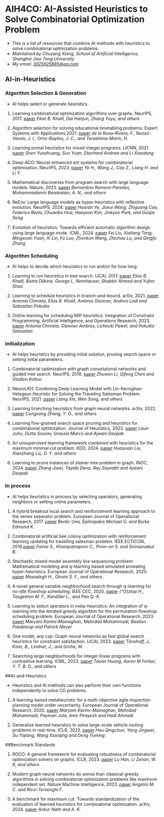 # AIH4CO: AI-Assisted Heuristics to Solve Combinatorial Optimization Problem
- This is a list of resources that combine AI methods with heuristics to solve combinatorial optimization problems.
- *Maintained by Chuyang Xiang, School of Artificial Intelligence, Shanghai Jiao Tong University*
- *My email: 3025925885@qq.com*



## AI-in-Heuristics
### Algorithm Selection & Generation
- AI helps select or generate heuristics.

1. Learning combinatorial optimization algorithms over graphs. NeurIPS, 2017. [paper](https://papers.nips.cc/paper_files/paper/2017/hash/d9896106ca98d3d05b8cbdf4fd8b13a1-Abstract.html)
*Elias B. Khalil, Dai Hanjun, Zhang Yuyu, and others*

2. Algorithm selection for solving educational timetabling problems. Expert Systems with Applications,2021. [paper](https://www.sciencedirect.com/science/article/pii/S0957417421001354)
*de la Rosa-Rivera, F., Nunez-Varela, J. I., Ortiz-Bayliss, J. C., and Terashima-Marín, H.*

3. Learning primal heuristics for mixed integer programs. IJCNN, 2021. [paper](https://arxiv.org/abs/2107.00866)
*Shen Yunzhuang, Sun Yuan, Eberhard Andrew and Li Xiaodong*

4. Deep-ACO: Neural-enhanced ant systems for combinatorial optimization. NeurIPS, 2023. [paper](https://proceedings.neurips.cc/paper_files/paper/2023/hash/883105b282fe15275991b411e6b200c5-Abstract-Conference.html)
*Ye H., Wang J., Cao Z., Liang H. and Li Y.*

5. Mathematical discoveries from program search with large language models. Nature, 2023. [paper](https://www.nature.com/articles/s41586-023-06924-6)
*Bernardino Romera-Paredes, Mohammadamin Barekatain, A. N., and others*

6. ReEvo: Large language models as hyper-heuristics with reflective evolution. NeurIPS, 2024. [paper](https://arxiv.org/abs/2402.01145)
*Haoran Ye, Jiarui Wang, Zhiguang Cao, Federico Berto, Chuanbo Hua, Haeyeon Kim, Jinkyoo Park, and Guojie Song*

7. Evolution of heuristics: Towards eﬀicient automatic algorithm design using large language mode. ICML, 2024. [paper](https://arxiv.org/abs/2401.02051)
*Fei Liu, Xialiang Tong, Mingxuan Yuan, Xi Lin, Fu Luo, Zhenkun Wang, Zhichao Lu, and Qingfu Zhang*

### Algorithm Scheduling
- AI helps to decide which heuristics to run and/or for how long.

1. Learning to run heuristics in tree search. IJCAI, 2017. [paper](https://www.ijcai.org/proceedings/2017/92)
*Elias B. Khalil, Bistra Dilkina, George L. Nemhauser, Shabbir Ahmed and Yufen Shao*

2. Learning to schedule heuristics in branch-and-bound. arXiv, 2021. [paper](https://arxiv.org/abs/2103.10294)
*Antonia Chmiela, Elias B. Khalil, Ambros Gleixner, Andrea Lodi and Sebastian Pokutta*

3. Online learning for scheduling MIP heuristics. Integration of Constraint Programming, Artificial Intelligence, and Operations
Research, 2023. [paper](https://link.springer.com/chapter/10.1007/978-3-031-33271-5_8)
*Antonia Chmiela, Gleixner Ambros, Lichocki Pawel, and Pokutta Sebastian*

### Initialization
- AI helps heuristics by providing initial solution, pruning search space or setting initial parameters.

1. Combinatorial optimization with graph convolutional networks and guided tree search. NeurIPS, 2018. [paper](https://proceedings.neurips.cc/paper_files/paper/2018/hash/8d3bba7425e7c98c50f52ca1b52d3735-Abstract.html)
*Zhuwen Li, Qifeng Chen and Vladlen Koltun*

2. NeuroLKH: Combining Deep Learning Model with Lin-Kernighan-Helsgaun Heuristic for Solving the Traveling Salesman Problem. NeurIPS, 2021. [paper](https://proceedings.neurips.cc/paper_files/paper/2021/hash/3d863b367aa379f71c7afc0c9cdca41d-Abstract.html)
*Liang Xin, Wen Song, and others*

3. Learning branching heuristics from graph neural networks. arXiv, 2022. [paper](https://arxiv.org/abs/2211.14405)
*Congsong Zhang, Y. G., and others*

4. Learning fine-grained search space pruning and heuristics for combinatorial optimization. Journal of Heuristics, 2023. [paper](https://link.springer.com/article/10.1007/s10732-023-09512-z)
*Lauri Juho, Dutta Sourav, Grassia Marco and Ajwani Deepak*

5. An unsupervised learning framework combined with heuristics for the maximum minimal cut problem. KDD, 2024. [paper](https://arxiv.org/html/2408.08484)
*Huaiyuan Liu, Xianzhang Liu, D. Y. and others*

6. Learning to prune instances of steiner tree problem in graph. INOC, 2024. [paper]("https://openproceedings.org/2024/conf/inoc/INOC_31.pdf")
*Zhang Jiwei, Tayebi Dena, Ray Saurabh and Ajwani Deepak*

### In process
- AI helps heuristics in process by selecting operators, generating neighbors or setting online parameters.

1. A hybrid breakout local search and reinforcement learning approach to the vertex separator problem. European Journal of Operational Research, 2017. [paper](https://www.sciencedirect.com/science/article/pii/S0377221717300589)
*Benlic Una, Epitropakis Michael G. and Burke Edmund K.*

2. Combinatorial artificial bee colony optimization with reinforcement learning updating for travelling salesman problem. IEEE ECTICON, 2019.[paper](https://ieeexplore.ieee.org/document/8955176)
*Fairee S., Khompatraporn C., Prom-on S. and Sirinaovakul B.*

3. Stochastic mixed-model assembly line sequencing problem: Mathematical modeling and q-learning based simulated annealing hyper-heuristics. European Journal of Operational Research, 2020. [paper](https://www.sciencedirect.com/science/article/pii/S0377221719307611)
*Mosadegh H., Ghomi S. F., and others*

4. A novel general variable neighborhood search through q-learning for no-idle flowshop scheduling. IEEE CEC, 2020. [paper](https://ieeexplore.ieee.org/document/9185556)
*{\"O}ztop H., Tasgetiren M. F., Kandiller L., and Pan Q.-K.*

5. Learning to select operators in meta-heuristics: An integration of q-learning into the iterated greedy algorithm for the permutation flowshop scheduling problem. European Journal of Operational Research, 2023. [paper](https://www.sciencedirect.com/science/article/pii/S0377221722002788)
*Maryam Karimi-Mamaghan, Mehrdad Mohammadi, Bastien Pasdeloup and Patrick Meyer*

6. One model, any csp: Graph neural networks as fast global search heuristics for constraint satisfaction. IJCAI, 2023. [paper](https://www.ijcai.org/proceedings/2023/0476.pdf)
*Tönshoff, J., Kisin, B., Lindner, J., and Grohe, M.*

7. Searching large neighborhoods for integer linear programs with contrastive learning. ICML, 2023. [paper](https://proceedings.mlr.press/v202/huang23g/huang23g.pdf)
*Taoan Huang, Aaron M Ferber, Y. T. B. D., and others*

##AI-and-Heuristics
- Heuristics and AI methods can also perform their own functions independently to solve CO problems.

1. A learning-based metaheuristic for a multi-objective agile inspection planning model under uncertainty. European Journal of Operational Research, 2020. [paper](https://www.sciencedirect.com/science/article/pii/S0377221720300990)
*Maryam Karimi-Mamaghan, Mehrdad Mohammadi, Payman Jula, Amir Pirayesh and Hadi Ahmadi*

2. Generalize learned heuristics to solve large-scale vehicle routing problems in real-time. ICLR, 2023. [paper](https://iclr.cc/virtual/2023/poster/11865)
*Hou Qingchun, Yang Jingwei, Su Yiqiang, Wang Xiaoqing and Deng Yuming*

##Benchmark Standards

1. ROCO: A general framework for evaluating robustness of combinatorial optimization solvers on graphs. ICLR, 2023. [paper](https://iclr.cc/virtual/2023/poster/11370)
*Lu Han, Li Zenan, W. R, and others*

2. Modern graph neural networks do worse than classical greedy algorithms in solving combinatorial optimization problems like maximum independent set. Nature Machine Intelligence, 2023. [paper](https://arxiv.org/abs/2206.13211)
*Angelini M. C. and Ricci-Tersenghi F.*

3. A benchmark for maximum cut: Towards standardization of the evaluation of learned heuristics for combinatorial optimization. arXiv, 2024. [paper](https://arxiv.org/abs/2406.11897)
*Ankur Nath and A. K.*
